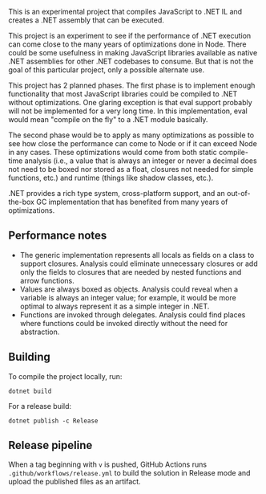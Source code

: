 
This is an experimental project that compiles JavaScript to .NET IL and creates a .NET assembly that can be executed.


This project is an experiment to see if the performance of .NET execution can come close to the many years of optimizations done in Node. There could be some usefulness in making JavaScript libraries available as native .NET assemblies for other .NET codebases to consume. But that is not the goal of this particular project, only a possible alternate use.

This project has 2 planned phases. The first phase is to implement enough functionality that most JavaScript libraries could be compiled to .NET without optimizations. One glaring exception is that eval support probably will not be implemented for a very long time. In this implementation, eval would mean "compile on the fly" to a .NET module basically.

The second phase would be to apply as many optimizations as possible to see how close the performance can come to Node or if it can exceed Node in any cases. These optimizations would come from both static compile-time analysis (i.e., a value that is always an integer or never a decimal does not need to be boxed nor stored as a float, closures not needed for simple functions, etc.) and runtime (things like shadow classes, etc.).

.NET provides a rich type system, cross-platform support, and an out-of-the-box GC implementation that has benefited from many years of optimizations.

## Performance notes
  - The generic implementation represents all locals as fields on a class to support closures. Analysis could eliminate unnecessary closures or add only the fields to closures that are needed by nested functions and arrow functions.
  - Values are always boxed as objects. Analysis could reveal when a variable is always an integer value; for example, it would be more optimal to always represent it as a simple integer in .NET.
  - Functions are invoked through delegates. Analysis could find places where functions could be invoked directly without the need for abstraction.


## Building


To compile the project locally, run:

```
dotnet build
```


For a release build:

```
dotnet publish -c Release
```


## Release pipeline


When a tag beginning with `v` is pushed, GitHub Actions runs `.github/workflows/release.yml` to build the solution in Release mode and upload the published files as an artifact.
